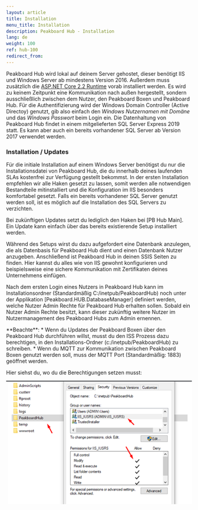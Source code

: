 ```yaml
---
layout: article
title: Installation  
menu_title: Installation  
description: Peakboard Hub - Installation  
lang: de
weight: 100
ref: hub-100
redirect_from:
---
```



Peakboard Hub wird lokal auf deinem Server gehostet, dieser benötigt IIS und Windows Server ab mindestens Version 2016. 
Außerdem muss zusätzlich die [ASP.NET Core 2.2 Runtime](https://dotnet.microsoft.com/en-us/download/dotnet/thank-you/runtime-aspnetcore-2.2.2-windows-hosting-bundle-installer) vorab installiert werden.
Es wird zu keinem Zeitpunkt eine Kommunikation nach außen hergestellt, sondern ausschließlich zwischen dem Nutzer, den Peakboard Boxen und Peakboard Hub. 
Für die Authentifizierung wird der Windows Domain Controller (Active Directoy) genutzt, gib also einfach den *Windows Nutzernamen mit Domäne* und das *Windows Passwort* beim Login ein. 
Die Datenhaltung von Peakboard Hub findet in einem mitgelieferten SQL Server Express 2019 statt. 
Es kann aber auch ein bereits vorhandener SQL Server ab Version 2017 verwendet werden.

### Installation / Updates

Für die initiale Installation auf einem Windows Server benötigst du nur die Installationsdatei von Peakboard Hub, die du innerhalb deines laufenden SLAs kostenfrei zur Verfügung gestellt bekommst. 
In der ersten Installation empfehlen wir alle Haken gesetzt zu lassen, somit werden alle notwendigen Bestandteile mitinstalliert und die Konfiguration im IIS besonders komfortabel gesetzt. 
Falls ein bereits vorhandener SQL Server genutzt werden soll, ist es möglich auf die Installation des SQL Servers zu verzichten.

Bei zukünftigen Updates setzt du lediglich den Haken bei [PB Hub Main]. 
Ein Update kann einfach über das bereits existierende Setup installiert werden.


Während des Setups wirst du dazu aufgefordert eine Datenbank anzulegen, die als Datenbasis für Peakboard Hub dient und einen Datenbank Nutzer anzugeben. 
Anschließend ist Peakboard Hub in deinen SSIS Seiten zu finden. 
Hier kannst du alles wie von IIS gewohnt konfigurieren und beispielsweise eine sichere Kommunikation mit Zertifikaten deines Unternehmens einfügen.

Nach dem ersten Login eines Nutzers in Peakboard Hub kann im Installationsordner (Standardmäßig C:/inetpub/PeakboardHub) noch unter der Applikation [Peakboard.HUB.DatabaseManager] definiert werden, welche Nutzer Admin Rechte für Peakboard Hub erhalten sollen.
 Sobald ein Nutzer Admin Rechte besitzt, kann dieser zukünftig weitere Nutzer im Nutzermanagement des Peakboard Hubs zum Admin ernennen.

<div class="box-warning" markdown="1"> **Beachte**:
* Wenn du Updates der Peakboard Boxen über den Peakboard Hub durchführen willst, musst du den ISS Prozess dazu berechtigen, in den Installations-Ordner (c:/inetpub/PeakboardHub) zu schreiben.
* Wenn du MQTT zur Kommunikation zwischen Peakboard Boxen genutzt werden soll, muss der MQTT Port (Standardmäßig: 1883) geöffnet werden.
</div>

Hier siehst du, wo du die Berechtigungen setzen musst:

![hub_permissions](/assets/images/hub/hub_permissions.png)
